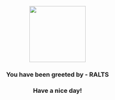 <p align="center">
            <img src="https://raw.githubusercontent.com/PokeAPI/sprites/master/sprites/pokemon/280.png" width="150" height="150">
          </p>
          <h3 align="center">You have been greeted by - <b>RALTS</b></h3>
          <h3 align="center">Have a nice day!</h3>
